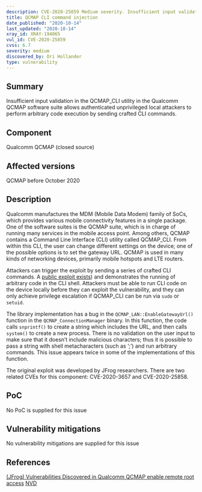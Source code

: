 ```yaml
---
description: CVE-2020-25859 Medium severity. Insufficient input validation in the QCMAP_CLI utility in the Qualcomm QCMAP software suite allows authenticated unprivileged local attackers to perform arbitrary code execution by sending crafted CLI commands.
title: QCMAP CLI command injection
date_published: "2020-10-14"
last_updated: "2020-10-14"
xray_id: XRAY-194065
vul_id: CVE-2020-25859
cvss: 6.7
severity: medium
discovered_by: Ori Hollander
type: vulnerability
---
```

## Summary
Insufficient input validation in the QCMAP_CLI utility in the Qualcomm QCMAP software suite allows authenticated unprivileged local attackers to perform arbitrary code execution by sending crafted CLI commands.

## Component

Qualcomm QCMAP (closed source)

## Affected versions

QCMAP before October 2020

## Description

Qualcomm manufactures the MDM (Mobile Data Modem) family of SoCs, which provides various mobile connectivity features in a single package. One of the software suites is the QCMAP suite, which is in charge of running many services in the mobile access point. Among others, QCMAP contains a Command Line Interface (CLI) utility called QCMAP_CLI. From within this CLI, the user can change different settings on the device; one of the possible options is to set the gateway URL. QCMAP is used in many kinds of networking devices, primarily mobile hotspots and LTE routers.

Attackers can trigger the exploit by sending a series of crafted CLI commands. A [public exploit exists](https://jfrog.com/blog/major-vulnerabilities-discovered-in-qualcomm-qcmap/)) and demonstrates the running of arbitrary code in the CLI shell. Attackers must be able to run CLI code on the device locally before they can exploit the vulnerability, and they can only achieve privilege escalation if QCMAP_CLI can be run via `sudo` or `setuid`.

The library implementation has a bug in the `QCMAP_LAN::EnableGatewayUrl()` function in the `QCMAP_ConnectionManager` binary. In this function, the code calls `snprintf()` to create a string which includes the URL, and then calls `system()` to create a new process. There is no validation on the user input to make sure that it doesn’t include malicious characters; thus it is possible to pass a string with shell metacharacters (such as  ‘;’) and run arbitrary commands. This issue appears twice in some of the implementations of this function.

The original exploit was developed by JFrog researchers. There are two related CVEs for this component: CVE-2020-3657 and CVE-2020-25858.

## PoC

No PoC is supplied for this issue

## Vulnerability mitigations

No vulnerability mitigations are supplied for this issue

## References

[(JFrog) Vulnerabilities Discovered in Qualcomm QCMAP enable remote root access](https://jfrog.com/blog/major-vulnerabilities-discovered-in-qualcomm-qcmap/)
[NVD](https://nvd.nist.gov/vuln/detail/CVE-2020-25859)